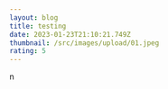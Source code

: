 ```yaml
---
layout: blog
title: testing
date: 2023-01-23T21:10:21.749Z
thumbnail: /src/images/upload/01.jpeg
rating: 5
---
```

n